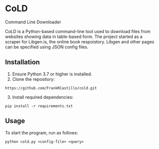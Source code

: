 # CoLD
Command Line Downloader

CoLD is a Python-based command-line tool used to download files from websites showing data in table-based form. The project started as a scraper for Libgen.is, the online book respoistory. Libgen and other pages can be specified using JSON config files.

## Installation
1. Ensure Python 3.7 or higher is installed.
2. Clone the repository:
```
https://github.com/FrankRCastillo/cold.git
```
3. Install required dependencies:
```
pip install -r requirements.txt
```

## Usage
To start the program, run as follows:

```
python cold.py <config-file> <query>
```
